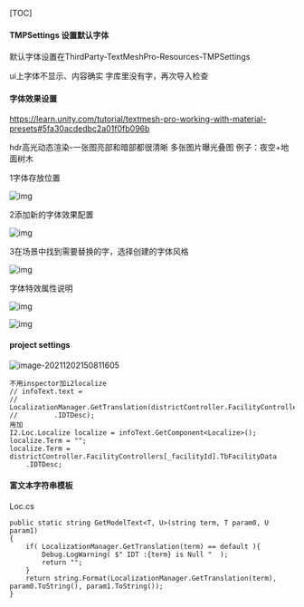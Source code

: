 [TOC]



#### TMPSettings 设置默认字体

默认字体设置在ThirdParty-TextMeshPro-Resources-TMPSettings



ui上字体不显示、内容确实 字库里没有字，再次导入检查







#### 字体效果设置

https://learn.unity.com/tutorial/textmesh-pro-working-with-material-presets#5fa30acdedbc2a01f0fb096b

hdr高光动态渲染-一张图亮部和暗部都很清晰 多张图片曝光叠图 例子：夜空+地面树木





1字体存放位置

![img](https://cdn.nlark.com/yuque/0/2021/png/21792802/1637748071098-61f44e67-582e-46d3-9993-9ea5c863f584.png)

2添加新的字体效果配置

![img](https://cdn.nlark.com/yuque/0/2021/png/21792802/1637748383661-7c1680b1-8f12-43d4-aa97-c2104c3de2b9.png)

3在场景中找到需要替换的字，选择创建的字体风格

![img](https://cdn.nlark.com/yuque/0/2021/png/21792802/1637748530570-59fb3c34-7823-43e4-8738-2e2f41c8bc47.png)





字体特效属性说明

![img](https://cdn.nlark.com/yuque/0/2021/png/21792802/1637747918977-2653dcd2-ab9c-4bf1-bde1-10cc4d08c97a.png)

![img](https://cdn.nlark.com/yuque/0/2021/png/21792802/1637747971145-7797b87a-4eb4-4332-9ad4-718c2caff61e.png)



#### project settings

![image-20211202150811605](C:\Users\xian\AppData\Roaming\Typora\typora-user-images\image-20211202150811605.png)







```
不用inspector加i2localize
// infoText.text =
//     LocalizationManager.GetTranslation(districtController.FacilityControllers[_facilityId].TbFacilityData
//         .IDTDesc);
用加
I2.Loc.Localize localize = infoText.GetComponent<Localize>();
localize.Term = "";
localize.Term = districtController.FacilityControllers[_facilityId].TbFacilityData
    .IDTDesc;
```





#### 富文本字符串模板

Loc.cs

```
public static string GetModelText<T, U>(string term, T param0, U param1)
{
    if( LocalizationManager.GetTranslation(term) == default ){
        Debug.LogWarning( $" IDT :{term} is Null "  );
        return "";
    }
    return string.Format(LocalizationManager.GetTranslation(term), param0.ToString(), param1.ToString());
}
```

